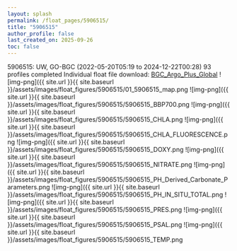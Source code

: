```yaml
---
layout: splash
permalink: /float_pages/5906515/
title: "5906515"
author_profile: false
last_created_on: 2025-09-26
toc: false
---
```

 
5906515: UW, GO-BGC (2022-05-20T05:19 to 2024-12-22T00:28)
93 profiles completed
Individual float file download: [BGC_Argo_Plus_Global](https://ftp.soest.hawaii.edu/bgc_argo_plus/Individual_Floats/outliers_removed/5906515_Sprof_processed.nc)
![img-png]({{ site.url }}{{ site.baseurl }}/assets/images/float_figures/5906515/01_5906515_map.png
![img-png]({{ site.url }}{{ site.baseurl }}/assets/images/float_figures/5906515/5906515_BBP700.png
![img-png]({{ site.url }}{{ site.baseurl }}/assets/images/float_figures/5906515/5906515_CHLA.png
![img-png]({{ site.url }}{{ site.baseurl }}/assets/images/float_figures/5906515/5906515_CHLA_FLUORESCENCE.png
![img-png]({{ site.url }}{{ site.baseurl }}/assets/images/float_figures/5906515/5906515_DOXY.png
![img-png]({{ site.url }}{{ site.baseurl }}/assets/images/float_figures/5906515/5906515_NITRATE.png
![img-png]({{ site.url }}{{ site.baseurl }}/assets/images/float_figures/5906515/5906515_PH_Derived_Carbonate_Parameters.png
![img-png]({{ site.url }}{{ site.baseurl }}/assets/images/float_figures/5906515/5906515_PH_IN_SITU_TOTAL.png
![img-png]({{ site.url }}{{ site.baseurl }}/assets/images/float_figures/5906515/5906515_PRES.png
![img-png]({{ site.url }}{{ site.baseurl }}/assets/images/float_figures/5906515/5906515_PSAL.png
![img-png]({{ site.url }}{{ site.baseurl }}/assets/images/float_figures/5906515/5906515_TEMP.png
